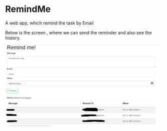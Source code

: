 # RemindMe
A web app, which remind the task by Email

Below is the screen , where we can send the reminder and also see the history.

![Home Screen](https://github.com/SanjayChandak95/RemindMe/blob/main/output%20Image/RemindMe1.png)
